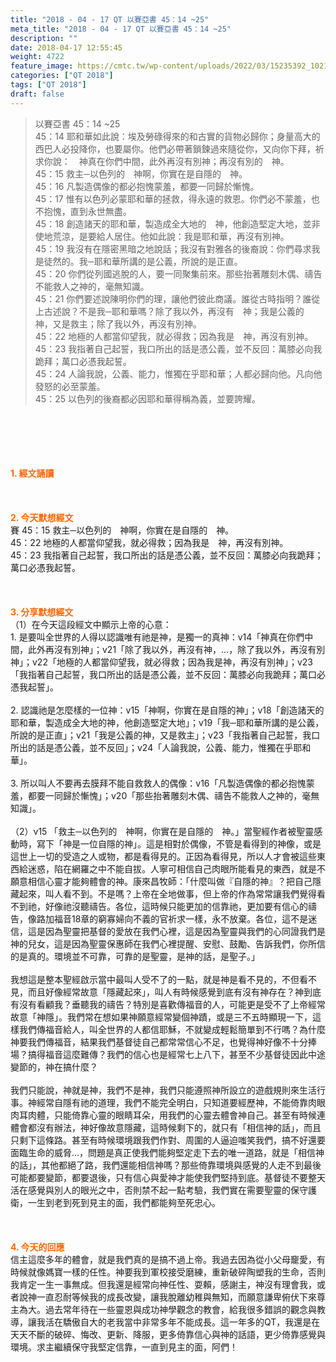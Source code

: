 ```yaml
---
title: "2018 - 04 - 17 QT 以賽亞書 45：14 ~25"
meta_title: "2018 - 04 - 17 QT 以賽亞書 45：14 ~25"
description: ""
date: 2018-04-17 12:55:45
weight: 4722
feature_image: https://cmtc.tw/wp-content/uploads/2022/03/15235392_10211799862337740_180693556567566654_o-1.webp
categories: ["QT 2018"]
tags: ["QT 2018"]
draft: false
---
```


<blockquote>以賽亞書 45：14 ~25<br />
45：14 耶和華如此說：埃及勞碌得來的和古實的貨物必歸你；身量高大的西巴人必投降你，也要屬你。他們必帶著鎖鍊過來隨從你，又向你下拜，祈求你說：　神真在你們中間，此外再沒有別神；再沒有別的　神。<br />
45：15 救主─以色列的　神啊，你實在是自隱的　神。<br />
45：16 凡製造偶像的都必抱愧蒙羞，都要一同歸於慚愧。<br />
45：17 惟有以色列必蒙耶和華的拯救，得永遠的救恩。你們必不蒙羞，也不抱愧，直到永世無盡。<br />
45：18 創造諸天的耶和華，製造成全大地的　神，他創造堅定大地，並非使地荒涼，是要給人居住。他如此說：我是耶和華，再沒有別神。<br />
45：19 我沒有在隱密黑暗之地說話；我沒有對雅各的後裔說：你們尋求我是徒然的。我─耶和華所講的是公義，所說的是正直。<br />
45：20 你們從列國逃脫的人，要一同聚集前來。那些抬著雕刻木偶、禱告不能救人之神的，毫無知識。<br />
45：21 你們要述說陳明你們的理，讓他們彼此商議。誰從古時指明？誰從上古述說？不是我─耶和華嗎？除了我以外，再沒有　神；我是公義的　神，又是救主；除了我以外，再沒有別神。<br />
45：22 地極的人都當仰望我，就必得救；因為我是　神，再沒有別神。<br />
45：23 我指著自己起誓，我口所出的話是憑公義，並不反回：萬膝必向我跪拜；萬口必憑我起誓。<br />
45：24 人論我說，公義、能力，惟獨在乎耶和華；人都必歸向他。凡向他發怒的必至蒙羞。<br />
45：25 以色列的後裔都必因耶和華得稱為義，並要誇耀。</blockquote><br />
&nbsp;<br />
<br />
&nbsp;<br />
<br />
<span style="color: #ff6600;"><strong>1. </strong><strong>經文誦讀</strong></span><br />
<br />
<span style="color: #ff6600;"><strong> </strong></span><br />
<br />
<span style="color: #ff6600;"><strong>2. 今天默想</strong><strong>經文<br />
</strong></span>賽 45：15 救主─以色列的　神啊，你實在是自隱的　神。<br />
45：22 地極的人都當仰望我，就必得救；因為我是　神，再沒有別神。<br />
45：23 我指著自己起誓，我口所出的話是憑公義，並不反回：萬膝必向我跪拜；萬口必憑我起誓。<br />
<br />
&nbsp;<br />
<br />
<span style="color: #ff6600;"><strong>3. 分享默想經文<br />
</strong></span>（1）在今天這段經文中顯示上帝的心意：<br />
1. 是要叫全世界的人得以認識唯有祂是神，是獨一的真神：v14「神真在你們中間，此外再沒有別神」；v21「除了我以外，再沒有神，…，除了我以外，再沒有別神」；v22「地極的人都當仰望我，就必得救；因為我是神，再沒有別神」；v23「我指著自己起誓，我口所出的話是憑公義，並不反回：萬膝必向我跪拜；萬口必憑我起誓」。<br />
<br />
2. 認識祂是怎麼樣的一位神：v15「神啊，你實在是自隱的神」；v18「創造諸天的耶和華，製造成全大地的神，他創造堅定大地」；v19「我─耶和華所講的是公義，所說的是正直」；v21「我是公義的神，又是救主」；v23「我指著自己起誓，我口所出的話是憑公義，並不反回」；v24「人論我說，公義、能力，惟獨在乎耶和華」。<br />
<br />
3. 所以叫人不要再去膜拜不能自救救人的偶像：v16「凡製造偶像的都必抱愧蒙羞，都要一同歸於慚愧」；v20「那些抬著雕刻木偶、禱告不能救人之神的，毫無知識」。<br />
<br />
（2）v15 「救主─以色列的　神啊，你實在是自隱的　神。」當聖經作者被聖靈感動時，寫下「神是一位自隱的神」。這是相對於偶像，不管是看得到的神像，或是這世上一切的受造之人或物，都是看得見的。正因為看得見，所以人才會被這些東西給迷惑，陷在網羅之中不能自拔。人寧可相信自己肉眼所能看見的東西，就是不願意相信心靈才能夠體會的神。康來昌牧師：「什麼叫做『自隱的神』？把自己隱藏起來，叫人看不到。不是嗎？上帝在全地做事，但上帝的作為常常讓我們覺得看不到祂，好像祂沒聽禱告。各位，這時候只能更加的信靠祂，更加要有信心的禱告，像路加福音18章的窮寡婦向不義的官祈求一樣，永不放棄。各位，這不是迷信，這是因為聖靈把基督的愛放在我們心裡，這是因為聖靈與我們的心同證我們是神的兒女，這是因為聖靈保惠師在我們心裡提醒、安慰、鼓勵、告訴我們，你所信的是真的。環境並不可靠，可靠的是聖靈，是神的話，是聖子。」<br />
<br />
我想這是整本聖經啟示當中最叫人受不了的一點，就是神是看不見的，不但看不見，而且好像經常故意「隱藏起來」，叫人有時候感覺到底有沒有神存在？神到底有沒有看顧我？垂聽我的禱告？特別是喜歡傳福音的人，可能更是受不了上帝經常故意「神隱」。我們常在想如果神願意經常變個神蹟，或是三不五時顯現一下，這樣我們傳福音給人，叫全世界的人都信耶穌，不就變成輕鬆簡單到不行嗎？為什麼神要我們傳福音，結果我們基督徒自己都常常信心不足，也覺得神好像不十分捧場？搞得福音這麼難傳？我們的信心也是經常七上八下，甚至不少基督徒因此中途變節的，神在搞什麼？<br />
<br />
我們只能說，神就是神，我們不是神，我們只能遵照神所設立的遊戲規則來生活行事。神經常自隱有祂的道理，我們不能完全明白，只知道要經歷神，不能倚靠肉眼肉耳肉體，只能倚靠心靈的眼睛耳朵，用我們的心靈去體會神自己。甚至有時候連體會都沒有辦法，神好像故意隱藏，這時候剩下的，就只有「相信神的話」，而且只剩下這條路。甚至有時候環境跟我們作對、周圍的人逼迫嗤笑我們，搞不好還要面臨生命的威脅…，問題是真正使我們能夠堅定走下去的唯一道路，就是「相信神的話」，其他都絕了路，我們還能相信神嗎？那些倚靠環境與感覺的人走不到最後可能都要變節，都要退後，只有信心與愛神才能使我們堅持到底。基督徒不要整天活在感覺與別人的眼光之中，否則禁不起一點考驗，我們實在需要聖靈的保守護衛，一生到老到死到見主的面，我們都能夠至死忠心。<br />
<br />
&nbsp;<br />
<br />
<span style="color: #ff6600;"><strong>4. 今天的回應<br />
</strong></span>信主這麼多年的體會，就是我們真的是搞不過上帝。我過去因為從小父母竉愛，有時候就像媽寶一樣的任性。神要我到軍校接受磨練，重新破碎陶塑我的生命，否則我肯定一生一事無成。但我還是經常向神任性、耍賴，感謝主，神沒有理會我，或者說神一直忍耐等候我的成長改變，讓我脫離幼稚與無知，而願意謙卑俯伏下來尊主為大。過去常年待在一些靈恩與成功神學觀念的教會，給我很多錯誤的觀念與教導，讓我活在驕傲自大的老我當中非常多年不能成長。這一年多的QT，我還是在天天不斷的破碎、悔改、更新、降服，更多倚靠信心與神的話語，更少倚靠感覺與環境。求主繼續保守我堅定信靠，一直到見主的面，阿們！<br />
<br />
&nbsp;
        